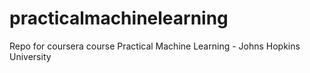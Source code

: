 # practicalmachinelearning
Repo for coursera course Practical Machine Learning - Johns Hopkins University
